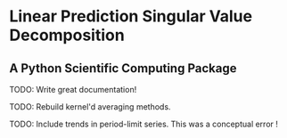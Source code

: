 Linear Prediction Singular Value Decomposition
==============================================
A Python Scientific Computing Package
-------------------------------------

TODO: Write great documentation!

TODO: Rebuild kernel'd averaging methods.

TODO: Include trends in period-limit series. This was a conceptual error !